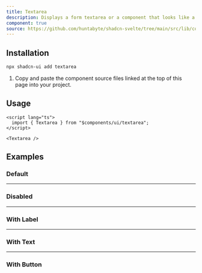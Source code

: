 ```yaml
---
title: Textarea
description: Displays a form textarea or a component that looks like a textarea.
component: true
source: https://github.com/huntabyte/shadcn-svelte/tree/main/src/lib/components/ui/textarea
---
```


<script>
  import { TextareaDemo, TextareaDemoDisabled, TextareaDemoLabel, TextareaDemoText , TextareaDemoButton, ComponentExample, ManualInstall } from '$lib/components/docs';
</script>

<ComponentExample src="src/lib/components/docs/examples/textarea/TextareaDemo.svelte" >

<div slot="example" style="max-width: 24rem; width: 100%;">
<TextareaDemo />
</div>

</ComponentExample>

## Installation

```bash
npx shadcn-ui add textarea
```

<ManualInstall>

1. Copy and paste the component source files linked at the top of this page into your project.

</ManualInstall>

## Usage

```svelte
<script lang="ts">
  import { Textarea } from "$components/ui/textarea";
</script>
```

```svelte
<Textarea />
```

## Examples

### Default

<ComponentExample src="src/lib/components/docs/examples/textarea/TextareaDemo.svelte">

<div slot="example" style="max-width: 24rem; width: 100%;">
<TextareaDemo />
</div>

</ComponentExample>

---

### Disabled

<ComponentExample src="src/lib/components/docs/examples/textarea/TextareaDemoDisabled.svelte">

<div slot="example" style="max-width: 24rem; width: 100%;">
<TextareaDemoDisabled />
</div>

</ComponentExample>

---

### With Label

<ComponentExample src="src/lib/components/docs/examples/textarea/TextareaDemoLabel.svelte">

<div slot="example" style="max-width: 24rem; width: 100%;">
<TextareaDemoLabel />
</div>

</ComponentExample>

---

### With Text

<ComponentExample src="src/lib/components/docs/examples/textarea/TextareaDemoText.svelte">

<div slot="example" style="max-width: 24rem; width: 100%;">
<TextareaDemoText />
</div>

</ComponentExample>

---

### With Button

<ComponentExample src="src/lib/components/docs/examples/textarea/TextareaDemoButton.svelte">

<div slot="example" style="max-width: 24rem; width: 100%;">
<TextareaDemoButton />
</div>

</ComponentExample>

